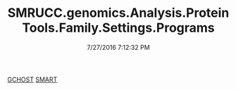 ﻿---
title: SMRUCC.genomics.Analysis.ProteinTools.Family.Settings.Programs
date: 7/27/2016 7:12:32 PM
---

[GCHOST](T-SMRUCC.genomics.Analysis.ProteinTools.Family.Settings.Programs.GCHOST.html)
[SMART](T-SMRUCC.genomics.Analysis.ProteinTools.Family.Settings.Programs.SMART.html)
